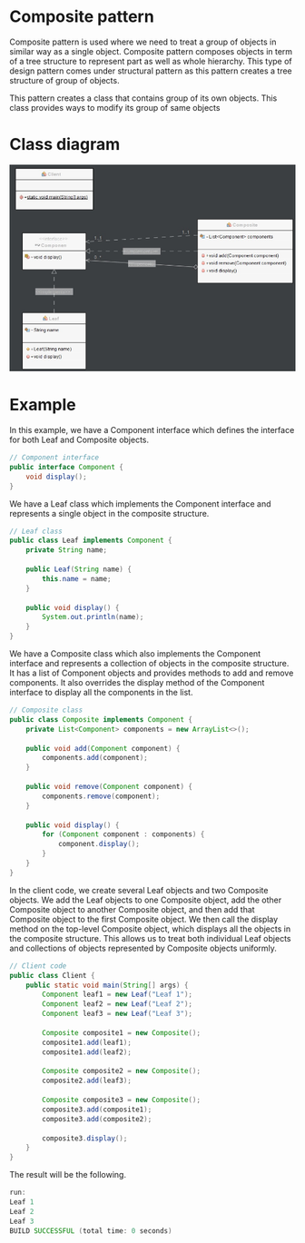 # Composite pattern

Composite pattern is used where we need to treat a group of objects in similar way as a single object. Composite pattern composes objects in term of a tree structure to represent part as well as whole hierarchy. This type of design pattern comes under structural pattern as this pattern creates a tree structure of group of objects.

This pattern creates a class that contains group of its own objects. This class provides ways to modify its group of same objects

# Class diagram

![Composite](class-diagrams/Composite.jpg)

# Example

In this example, we have a Component interface which defines the interface for both Leaf and Composite objects.

```Java
// Component interface
public interface Component {
    void display();
}
```

We have a Leaf class which implements the Component interface and represents a single object in the composite structure.

```Java
// Leaf class
public class Leaf implements Component {
    private String name;

    public Leaf(String name) {
        this.name = name;
    }

    public void display() {
        System.out.println(name);
    }
}
```

We have a Composite class which also implements the Component interface and represents a collection of objects in the composite structure. It has a list of Component objects and provides methods to add and remove components. It also overrides the display method of the Component interface to display all the components in the list.

```Java
// Composite class
public class Composite implements Component {
    private List<Component> components = new ArrayList<>();

    public void add(Component component) {
        components.add(component);
    }

    public void remove(Component component) {
        components.remove(component);
    }

    public void display() {
        for (Component component : components) {
            component.display();
        }
    }
}
```

In the client code, we create several Leaf objects and two Composite objects. We add the Leaf objects to one Composite object, add the other Composite object to another Composite object, and then add that Composite object to the first Composite object. We then call the display method on the top-level Composite object, which displays all the objects in the composite structure. This allows us to treat both individual Leaf objects and collections of objects represented by Composite objects uniformly.

```Java
// Client code
public class Client {
    public static void main(String[] args) {
        Component leaf1 = new Leaf("Leaf 1");
        Component leaf2 = new Leaf("Leaf 2");
        Component leaf3 = new Leaf("Leaf 3");

        Composite composite1 = new Composite();
        composite1.add(leaf1);
        composite1.add(leaf2);

        Composite composite2 = new Composite();
        composite2.add(leaf3);

        Composite composite3 = new Composite();
        composite3.add(composite1);
        composite3.add(composite2);

        composite3.display();
    }
}
```

The result will be the following.

```Java
run:
Leaf 1
Leaf 2
Leaf 3
BUILD SUCCESSFUL (total time: 0 seconds)
```